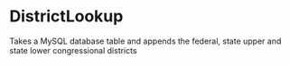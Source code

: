 DistrictLookup
==============

Takes a MySQL database table and appends the federal, state upper and state lower congressional districts
